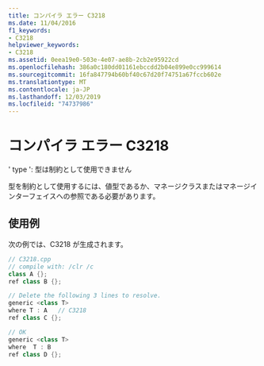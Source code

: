 ```yaml
---
title: コンパイラ エラー C3218
ms.date: 11/04/2016
f1_keywords:
- C3218
helpviewer_keywords:
- C3218
ms.assetid: 0eea19e0-503e-4e07-ae8b-2cb2e95922cd
ms.openlocfilehash: 386a0c180dd01161ebccdd2b04e899e0cc999614
ms.sourcegitcommit: 16fa847794b60bf40c67d20f74751a67fccb602e
ms.translationtype: MT
ms.contentlocale: ja-JP
ms.lasthandoff: 12/03/2019
ms.locfileid: "74737986"
---
```

# <a name="compiler-error-c3218"></a>コンパイラ エラー C3218

' type ': 型は制約として使用できません

型を制約として使用するには、値型であるか、マネージクラスまたはマネージインターフェイスへの参照である必要があります。

## <a name="example"></a>使用例

次の例では、C3218 が生成されます。

```cpp
// C3218.cpp
// compile with: /clr /c
class A {};
ref class B {};

// Delete the following 3 lines to resolve.
generic <class T>
where T : A   // C3218
ref class C {};

// OK
generic <class T>
where  T : B
ref class D {};
```
